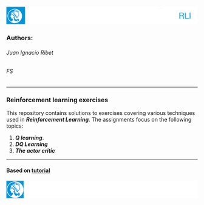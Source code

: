 
![header](doc/LogoHeader.png)

### Authors: 
###### Juan Ignacio Ribet
###### FS
**********


### Reinforcement learning exercises


This repository contains solutions to exercises covering various techniques used in ***Reinforcement Learning***. The assignments focus on the following topics:

1. ***Q learning***. 
2. ***DQ Learning***
3. ***The actor critic***


****
#### Based on [tutorial](https://andnog.github.io/andrei.github.io/reinforcement_learning/q-leaning-python/?utm_source=chatgpt.com)

![footer](doc/LogoFooter.png)

